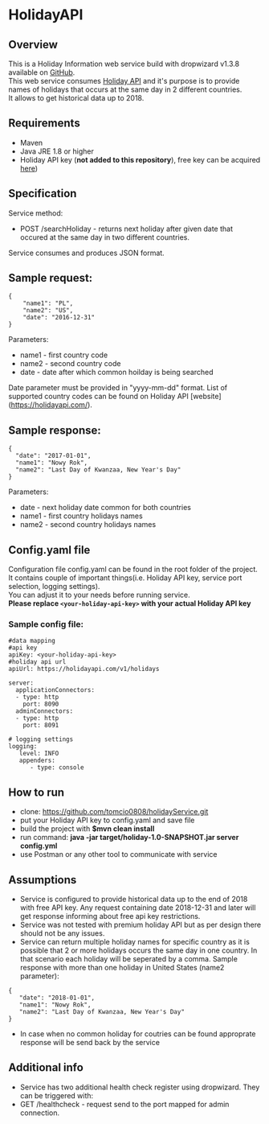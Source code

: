 # HolidayAPI
## Overview
This is a Holiday Information web service build with dropwizard v1.3.8 available on [GitHub](https://github.com/dropwizard/dropwizard/tree/release/1.3.x).  
This web service consumes [Holiday API](https://holidayapi.com/) and it's purpose is to provide names of holidays that occurs at the same day in 2 different countries.  
It allows to get historical data up to 2018.   

## Requirements
 - Maven
 - Java JRE 1.8 or higher
 - Holiday API key (**not added to this repository**), free key can be acquired [here](https://holidayapi.com/))

## Specification
Service method:
 - POST /searchHoliday - returns next holiday after given date that occured at the same day in two different countries.

Service consumes and produces JSON format. 
## Sample request:  
```
{
	"name1": "PL",
	"name2": "US",
	"date": "2016-12-31"
}
```
Parameters:  
 - name1 - first country code
 - name2 - second country code
 - date  - date after which common hoilday is being searched
 
Date parameter must be provided in "yyyy-mm-dd" format.
List of supported country codes can be found on Holiday API [website] (https://holidayapi.com/).

## Sample response:
```
{
  "date": "2017-01-01",
  "name1": "Nowy Rok",
  "name2": "Last Day of Kwanzaa, New Year's Day"
}
```
Parameters:  
 - date - next holiday date common for both countries
 - name1 - first country holidays names
 - name2  - second country holidays names
 
## Config.yaml file
Configuration file config.yaml can be found in the root folder of the project.  
It contains couple of important things(i.e. Holiday API key, service port selection, logging settings).  
You can adjust it to your needs before running service.  
**Please replace `<your-holiday-api-key>` with your actual Holiday API key**  

### Sample config file:
```
#data mapping
#api key
apiKey: <your-holiday-api-key>
#holiday api url
apiUrl: https://holidayapi.com/v1/holidays

server:
  applicationConnectors:
  - type: http
    port: 8090
  adminConnectors:
  - type: http
    port: 8091

# logging settings
logging:
   level: INFO
   appenders:
      - type: console
```

## How to run
 - clone: https://github.com/tomcio0808/holidayService.git
 - put your Holiday API key to config.yaml and save file
 - build the project with **$mvn clean install**  
 - run command: **java -jar target/holiday-1.0-SNAPSHOT.jar server config.yml** 
 - use Postman or any other tool to communicate with service
 
 ## Assumptions
 - Service is configured to provide historical data up to the end of 2018 with free API key. Any request containing date 2018-12-31 and
 later will get response informing about free api key restrictions.
 - Service was not tested with premium holiday API but as per design there should not be any issues.
 - Service can return multiple holiday names for specific country as it is possible that 2 or more holidays occurs the same day in one country.
In that scenario each holiday will be seperated by a comma. Sample response with more than one holiday in United States (name2 parameter):
 ```
 {
    "date": "2018-01-01",
    "name1": "Nowy Rok",
    "name2": "Last Day of Kwanzaa, New Year's Day"
}
```
- In case when no common holiday for coutries can be found approprate response will be send back by the service

## Additional info
- Service has two additional health check register using dropwizard. They can be triggered with:
 - GET /healthcheck - request send to the port mapped for admin connection.
 
 













